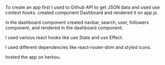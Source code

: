 To create an app first I used to Github API to get JSON data and used use context hooks.
created component Dashboard and rendered it on app.js.

in the dashboard component created navbar, search, user, followers component, and rendered in the dashboard component.

I used various react hooks like use State and use Effect.

I used different dependencies like react-router-dom and styled icons.

hosted the app on herkou.
